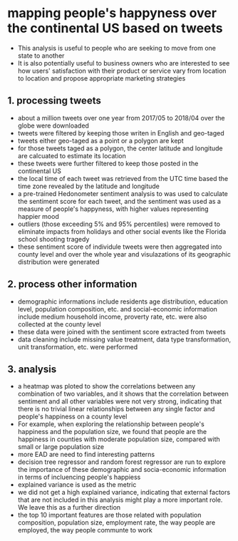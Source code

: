 # mapping people's happyness over the continental US based on tweets
* This analysis is useful to people who are seeking to move from one state to another
* It is also potentially useful to business owners who are interested to see how users' satisfaction with their product or service vary from location to location and propose appropriate marketing strategies

## 1. processing tweets
* about a million tweets over one year from 2017/05 to 2018/04 over the globe were downloaded
* tweets were filtered by keeping those writen in English and geo-taged
* tweets either geo-taged as a point or a polygon are kept
* for those tweets taged as a polygon, the center latitude and longitude are calcuated to estimate its location
* these tweets were further filtered to keep those posted in the continental US
* the local time of each tweet was retrieved from the UTC time based the time zone revealed by the latitude and longitude
* a pre-trained Hedonometer sentiment analysis to was used to calculate the sentiment score for each tweet, and the sentiment was used as a measure of people's happyness, with higher values representing happier mood
* outliers (those exceeding 5% and 95% percentiles) were removed to eliminate impacts from holidays and other social events like the Florida school shooting tragedy
* these sentiment score of individule tweets were then aggregated into county level and over the whole year and visulazations of its geographic distribution were generated

## 2. process other information
* demographic informations include residents age distribution, education level, population composition, etc. and social-economic information include medium household income, proverty rate, etc. were also collected at the county level
* these data were joined with the sentiment score extracted from tweets
* data cleaning include missing value treatment, data type transformation, unit transformation, etc. were performed

## 3. analysis
* a heatmap was ploted to show the correlations between any combination of two variables, and it shows that the correlation between sentiment and all other variables were not very strong, indicating that there is no trivial linear relationships between any single factor and people's happiness on a county level
* For example, when exploring the relationship between people's happiness and the population size, we found that people are the happiness in counties with moderate population size, compared with small or large population size
*  more EAD are need to find interesting patterns
* decision tree regressor and random forest regressor are run to explore the importance of these demographic and socia-economic information in terms of incluencing people's happiess
* explained variance is used as the metric
* we did not get a high explained variance, indicating that external factors that are not included in this analysis might play a more important role. We leave this as a further direction
* the top 10 important features are those related with population composition, population size, employment rate, the way people are employed, the way people communte to work

